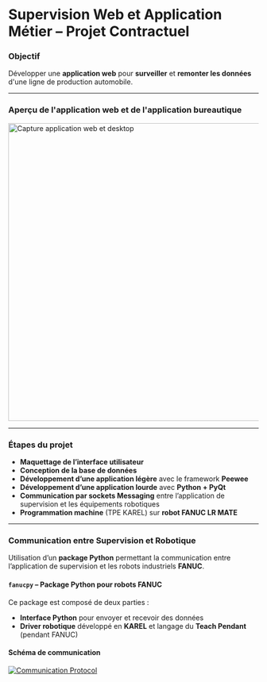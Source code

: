 # Supervision Web et Application Métier – Projet Contractuel

###  Objectif

Développer une **application web** pour **surveiller** et **remonter les données** d'une ligne de production automobile.

---

###  Aperçu de l'application web et de l'application bureautique
<img src="https://github.com/user-attachments/assets/4c04d072-b59d-42c7-baa3-9f9681c0a970" alt="Capture application web et desktop" width="600"/>

---

###  Étapes du projet

- **Maquettage de l’interface utilisateur**
- **Conception de la base de données**
- **Développement d’une application légère** avec le framework **Peewee**
- **Développement d’une application lourde** avec **Python + PyQt**
- **Communication par sockets Messaging** entre l’application de supervision et les équipements robotiques
- **Programmation machine** (TPE KAREL) sur **robot FANUC LR MATE**

---

### Communication entre Supervision et Robotique

Utilisation d’un **package Python** permettant la communication entre l’application de supervision et les robots industriels **FANUC**.

####  `fanucpy` – Package Python pour robots FANUC

Ce package est composé de deux parties :
- **Interface Python** pour envoyer et recevoir des données
- **Driver robotique** développé en **KAREL** et langage du **Teach Pendant** (pendant FANUC)

####  Schéma de communication
[![Communication Protocol](https://github.com/torayeff/fanucpy/raw/main/media/CommProtocol.png)](https://github.com/torayeff/fanucpy/raw/main/media/CommProtocol.png)
